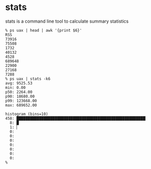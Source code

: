 # stats

stats is a command line tool to calculate summary statistics

```
% ps uax | head | awk '{print $6}'
RSS
73916
75508
1732
40132
4528
689648
22900
27168
7288
% ps uax | stats -k6
avg: 9525.53
min: 0.00
p50: 2264.00
p90: 18680.00
p99: 123668.00
max: 689652.00

histogram (bins=10)
458: █████████████████████████████████████████████████████████▎
  8: █ 
  1: ▏
  0:  
  0:  
  0:  
  0:  
  0:  
  0:  
  0:  
% 
